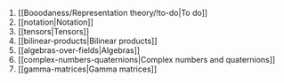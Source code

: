 1. [[Booodaness/Representation theory/!to-do|To do]]
2. [[notation|Notation]]
3. [[tensors|Tensors]]
4. [[bilinear-products|Bilinear products]]
5. [[algebras-over-fields|Algebras]]
6. [[complex-numbers-quaternions|Complex numbers and quaternions]]
7. [[gamma-matrices|Gamma matrices]]






